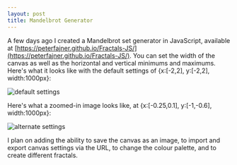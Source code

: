 ```yaml
---
layout: post
title: Mandelbrot Generator
---
```


A few days ago I created a Mandelbrot set generator in JavaScript, available at [https://peterfajner.github.io/Fractals-JS/](https://peterfajner.github.io/Fractals-JS/). You can set the width of the canvas as well as the horizontal and vertical minimums and maximums. Here's what it looks like with the default settings of {x:[-2,2], y:[-2,2], width:1000px}:

![](/mandelbrot_default_settings "default settings")

Here's what a zoomed-in image looks like, at {x:[-0.25,0.1], y:[-1,-0.6], width:1000px}:

![](/mandelbrot_alternate_settings "alternate settings")


I plan on adding the ability to save the canvas as an image, to import and export canvas settings via the URL, to change the colour palette, and to create different fractals.